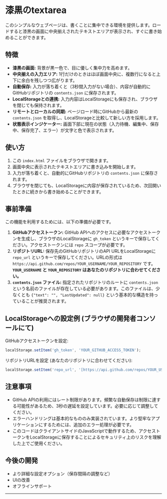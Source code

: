 # 漆黒のtextarea

このシンプルなウェブページは、書くことに集中できる環境を提供します。ロードすると漆黒の画面に中央揃えされたテキストエリアが表示され、すぐに書き始めることができます。

## 特徴

* **漆黒の画面:** 背景が黒一色で、目に優しく集中力を高めます。
* **中央揃えの入力エリア:** 1行だけのときはほぼ画面中央に、複数行になると上下に余白を残しつつ広がります。
* **自動保存:** 入力が落ち着くと（3秒間入力がない場合）、内容が自動的にGitHubリポジトリの `contents.json` に保存されます。
* **LocalStorageとの連携:** 入力内容はLocalStorageにも保存され、ブラウザを閉じても保持されます。
* **リモートとローカルの同期:** ページロード時にGitHubから最新の `contents.json` を取得し、LocalStorageと比較して新しい方を採用します。
* **状態表示インジケーター:** 画面下部に現在の状態（入力待機、編集中、保存中、保存完了、エラー）が文字と色で表示されます。

## 使い方

1.  この `index.html` ファイルをブラウザで開きます。
2.  画面中央に表示されたテキストエリアに書き込みを開始します。
3.  入力が落ち着くと、自動的にGitHubリポジトリの `contents.json` に保存されます。
4.  ブラウザを閉じても、LocalStorageに内容が保存されているため、次回開いたときに続きから書き始めることができます。

## 事前準備

この機能を利用するためには、以下の準備が必要です。

1.  **GitHubアクセストークン:** GitHub APIへのアクセスに必要なアクセストークンを生成し、ブラウザのLocalStorageに `gh_token` というキーで保存してください。アクセストークンには `repo` スコープが必要です。
2.  **リポジトリURL:** 保存先のGitHubリポジトリのAPI URLをLocalStorageに `repo_url` というキーで保存してください。URLの形式は `https://api.github.com/repos/YOUR_USERNAME/YOUR_REPOSITORY` です。**`YOUR_USERNAME` と `YOUR_REPOSITORY` はあなたのリポジトリに合わせてください。**
3.  **`contents.json` ファイル:** 指定されたリポジトリのルートに `contents.json` という名前のファイルが存在している必要があります。このファイルは、少なくとも `{"text": "", "LastUpdated": null}` という基本的な構造を持っていることが推奨されます。

## LocalStorageへの設定例 (ブラウザの開発者コンソールにて)

GitHubアクセストークンを設定:

```javascript
localStorage.setItem('gh_token', 'YOUR_GITHUB_ACCESS_TOKEN');
```

リポジトリURLを設定 (あなたのリポジトリに合わせてください):

```javascript
localStorage.setItem('repo_url', '[https://api.github.com/repos/YOUR_USERNAME/YOUR_REPOSITORY](https://api.github.com/repos/YOUR_USERNAME/YOUR_REPOSITORY)');
```

## 注意事項

* GitHub APIの利用にはレート制限があります。頻繁な自動保存は制限に達する可能性があるため、3秒の遅延を設定しています。必要に応じて調整してください。
* エラーハンドリングは基本的なもののみ実装されています。より堅牢なアプリケーションにするためには、追加のエラー処理が必要です。
* このコードはクライアントサイドのJavaScriptで動作するため、アクセストークンをLocalStorageに保存することによるセキュリティ上のリスクを理解した上でご使用ください。

## 今後の開発

* より詳細な設定オプション（保存間隔の調整など）
* UIの改善
* オフラインサポート

---
